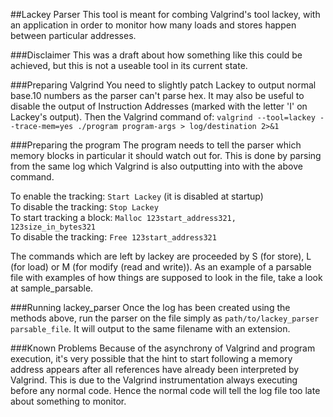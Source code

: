 ##Lackey Parser
This tool is meant for combing Valgrind's tool lackey, with an application in order to monitor how many loads and stores happen between particular addresses. 

###Disclaimer
This was a draft about how something like this could be achieved, but this is not a useable tool in its current state. 

###Preparing Valgrind
You need to slightly patch Lackey to output normal base.10 numbers as the parser can't parse hex. It may also be useful to disable the output of Instruction Addresses (marked with the letter 'I' on Lackey's output). 
Then the Valgrind command of: `valgrind --tool=lackey --trace-mem=yes ./program program-args > log/destination 2>&1`

###Preparing the program
The program needs to tell the parser which memory blocks in particular it should watch out for. This is done by parsing from the same log which Valgrind is also outputting into with the above command.

To enable the tracking: `Start Lackey` (it is disabled at startup)  
To disable the tracking: `Stop Lackey`  
To start tracking a block: `Malloc 123start_address321, 123size_in_bytes321`  
To disable the tracking: `Free 123start_address321`

The commands which are left by lackey are proceeded by S (for store), L (for load) or M (for modify (read and write)). As an example of a parsable file with examples of how things are supposed to look in the file, take a look at sample_parsable. 

###Running lackey_parser
Once the log has been created using the methods above, run the parser on the file simply as `path/to/lackey_parser parsable_file`. It will output to the same filename with an extension. 

###Known Problems
Because of the asynchrony of Valgrind and program execution, it's very possible that the hint to start following a memory address appears after all references have already been interpreted by Valgrind. This is due to the Valgrind instrumentation always executing before any normal code. Hence the normal code will tell the log file too late about something to monitor.  